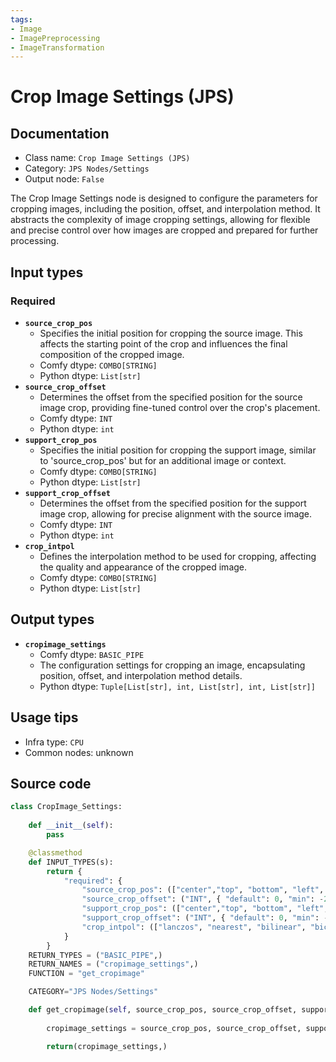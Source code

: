 ```yaml
---
tags:
- Image
- ImagePreprocessing
- ImageTransformation
---
```


# Crop Image Settings (JPS)
## Documentation
- Class name: `Crop Image Settings (JPS)`
- Category: `JPS Nodes/Settings`
- Output node: `False`

The Crop Image Settings node is designed to configure the parameters for cropping images, including the position, offset, and interpolation method. It abstracts the complexity of image cropping settings, allowing for flexible and precise control over how images are cropped and prepared for further processing.
## Input types
### Required
- **`source_crop_pos`**
    - Specifies the initial position for cropping the source image. This affects the starting point of the crop and influences the final composition of the cropped image.
    - Comfy dtype: `COMBO[STRING]`
    - Python dtype: `List[str]`
- **`source_crop_offset`**
    - Determines the offset from the specified position for the source image crop, providing fine-tuned control over the crop's placement.
    - Comfy dtype: `INT`
    - Python dtype: `int`
- **`support_crop_pos`**
    - Specifies the initial position for cropping the support image, similar to 'source_crop_pos' but for an additional image or context.
    - Comfy dtype: `COMBO[STRING]`
    - Python dtype: `List[str]`
- **`support_crop_offset`**
    - Determines the offset from the specified position for the support image crop, allowing for precise alignment with the source image.
    - Comfy dtype: `INT`
    - Python dtype: `int`
- **`crop_intpol`**
    - Defines the interpolation method to be used for cropping, affecting the quality and appearance of the cropped image.
    - Comfy dtype: `COMBO[STRING]`
    - Python dtype: `List[str]`
## Output types
- **`cropimage_settings`**
    - Comfy dtype: `BASIC_PIPE`
    - The configuration settings for cropping an image, encapsulating position, offset, and interpolation method details.
    - Python dtype: `Tuple[List[str], int, List[str], int, List[str]]`
## Usage tips
- Infra type: `CPU`
- Common nodes: unknown


## Source code
```python
class CropImage_Settings:
    
    def __init__(self):
        pass

    @classmethod
    def INPUT_TYPES(s):
        return {
            "required": {
                "source_crop_pos": (["center","top", "bottom", "left", "right"],),
                "source_crop_offset": ("INT", { "default": 0, "min": -2048, "max": 2048, "step": 1, "display": "number" }),
                "support_crop_pos": (["center","top", "bottom", "left", "right"],),
                "support_crop_offset": ("INT", { "default": 0, "min": -2048, "max": 2048, "step": 1, "display": "number" }),
                "crop_intpol": (["lanczos", "nearest", "bilinear", "bicubic", "area", "nearest-exact"],),
            }   
        }
    RETURN_TYPES = ("BASIC_PIPE",) 
    RETURN_NAMES = ("cropimage_settings",)
    FUNCTION = "get_cropimage"

    CATEGORY="JPS Nodes/Settings"

    def get_cropimage(self, source_crop_pos, source_crop_offset, support_crop_pos, support_crop_offset, crop_intpol,):
       
        cropimage_settings = source_crop_pos, source_crop_offset, support_crop_pos, support_crop_offset, crop_intpol

        return(cropimage_settings,)

```
